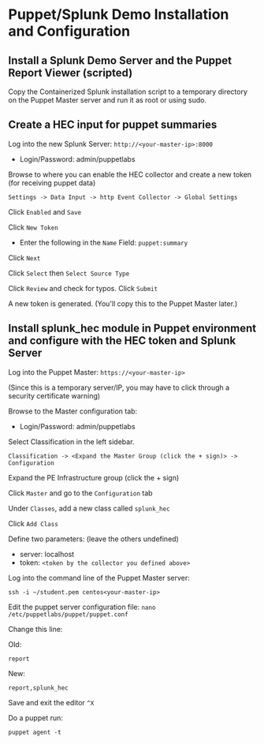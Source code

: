 Puppet/Splunk Demo Installation and Configuration
==============

Install a Splunk Demo Server and the Puppet Report Viewer (scripted)
-----------

Copy the Containerized Splunk installation script to a temporary directory on
the Puppet Master server and run it as root or using sudo.

Create a HEC input for puppet summaries
-----------
Log into the new Splunk Server: `http://<your-master-ip>:8000`
- Login/Password: admin/puppetlabs

Browse to where you can enable the HEC collector and create a new token (for receiving puppet data)

`Settings -> Data Input -> http Event Collector -> Global Settings`

Click `Enabled` and `Save`

Click `New Token`

- Enter the following in the `Name` Field: `puppet:summary`

Click `Next`

Click `Select` then `Select Source Type`

Click `Review` and check for typos. Click `Submit`

A new token is generated. (You'll copy this to the Puppet Master later.)

Install splunk_hec module in Puppet environment and configure with the HEC token and Splunk Server
------------
Log into the Puppet Master: `https://<your-master-ip>`

(Since this is a temporary server/IP, you may have to click through a security certificate warning)

Browse to the Master configuration tab:
- Login/Password: admin/puppetlabs

Select Classification in the left sidebar.

`Classification -> <Expand the Master Group (click the + sign)> -> Configuration`

Expand the PE Infrastructure group (click the + sign)

Click `Master` and go to the `Configuration` tab

Under `Classes`, add a new class called `splunk_hec`

Click `Add Class`

Define two parameters: (leave the others undefined)
- server: localhost
- token: `<token by the collector you defined above>`

Log into the command line of the Puppet Master server:

`ssh -i ~/student.pem centos<your-master-ip>`

Edit the puppet server configuration file:
`nano /etc/puppetlabs/puppet/puppet.conf`

Change this line:

Old:

`report`

New:

`report,splunk_hec`

Save and exit the editor
`^X`

Do a puppet run:

`puppet agent -t`

